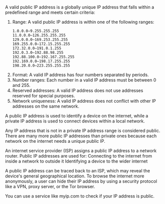 A valid public IP address is a globally unique IP address that falls within a predefined range and meets certain criteria: 
1. Range: A valid public IP address is within one of the following ranges: 
    ```
    1.0.0.0–9.255.255.255 
    11.0.0.0–126.255.255.255 
    129.0.0.0–169.253.255.255 
    169.255.0.0–172.15.255.255 
    172.32.0.0–191.0.1.255 
    192.0.3.0–192.88.98.255 
    192.88.100.0–192.167.255.255 
    192.169.0.0–198.17.255.255 
    198.20.0.0–223.255.255.255
    ```
2. Format: A valid IP address has four numbers separated by periods. 
3. Number ranges: Each number in a valid IP address must be between 0 and 255. 
4. Reserved addresses: A valid IP address does not use addresses reserved for special purposes. 
5. Network uniqueness: A valid IP address does not conflict with other IP addresses on the same network.

A public IP address is used to identify a device on the internet, while a private IP address is used to connect devices within a local network. 

Any IP address that is not in a private IP address range is considered public. There are many more public IP addresses than private ones because each network on the internet needs a unique public IP. 

An internet service provider (ISP) assigns a public IP address to a network router. Public IP addresses are used for:
Connecting to the internet from inside a network to outside it
Identifying a device to the wider internet 

A public IP address can be traced back to an ISP, which may reveal the device's general geographical location. To browse the internet more anonymously, a user can hide their IP address by using a security protocol like a VPN, proxy server, or the Tor browser. 

You can use a service like myip.com to check if your IP address is public.
